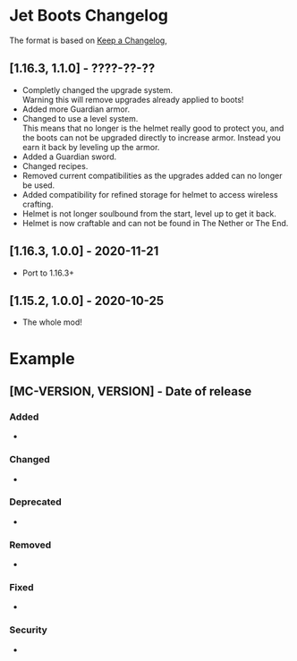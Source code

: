 # Jet Boots Changelog
The format is based on [Keep a Changelog](https://keepachangelog.com/en/1.0.0/),


## [1.16.3, 1.1.0] - ????-??-??
- Completly changed the upgrade system.  
Warning this will remove upgrades already applied to boots!
- Added more Guardian armor.
- Changed to use a level system.  
This means that no longer is the helmet really good to protect you, 
and the boots can not be upgraded directly to increase armor. Instead you earn it back by leveling up the armor.
- Added a Guardian sword.
- Changed recipes.
- Removed current compatibilities as the upgrades added can no longer be used.
- Added compatibility for refined storage for helmet to access wireless crafting.
- Helmet is not longer soulbound from the start, level up to get it back.
- Helmet is now craftable and can not be found in The Nether or The End.

## [1.16.3, 1.0.0] - 2020-11-21
- Port to 1.16.3+

## [1.15.2, 1.0.0] - 2020-10-25
- The whole mod!

# Example
## [MC-VERSION, VERSION] - Date of release
### Added
- 
### Changed
- 
### Deprecated
- 
### Removed
- 
### Fixed
- 
### Security
- 